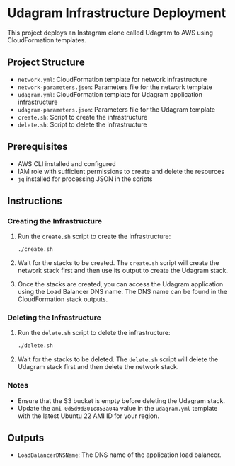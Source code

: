 # Udagram Infrastructure Deployment

This project deploys an Instagram clone called Udagram to AWS using CloudFormation templates.

## Project Structure

- `network.yml`: CloudFormation template for network infrastructure
- `network-parameters.json`: Parameters file for the network template
- `udagram.yml`: CloudFormation template for Udagram application infrastructure
- `udagram-parameters.json`: Parameters file for the Udagram template
- `create.sh`: Script to create the infrastructure
- `delete.sh`: Script to delete the infrastructure

## Prerequisites

- AWS CLI installed and configured
- IAM role with sufficient permissions to create and delete the resources
- `jq` installed for processing JSON in the scripts

## Instructions

### Creating the Infrastructure

1. Run the `create.sh` script to create the infrastructure:

    ```bash
    ./create.sh
    ```

2. Wait for the stacks to be created. The `create.sh` script will create the network stack first and then use its output to create the Udagram stack.

3. Once the stacks are created, you can access the Udagram application using the Load Balancer DNS name. The DNS name can be found in the CloudFormation stack outputs.

### Deleting the Infrastructure

1. Run the `delete.sh` script to delete the infrastructure:

    ```bash
    ./delete.sh
    ```

2. Wait for the stacks to be deleted. The `delete.sh` script will delete the Udagram stack first and then delete the network stack.

### Notes

- Ensure that the S3 bucket is empty before deleting the Udagram stack.
- Update the `ami-0d5d9d301c853a04a` value in the `udagram.yml` template with the latest Ubuntu 22 AMI ID for your region.

## Outputs

- `LoadBalancerDNSName`: The DNS name of the application load balancer.
